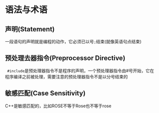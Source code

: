 # 语法与术语

## 声明(Statement)
一段语句的声明就是编程的动作，它必须已以号`;`结束(就像英语句点结束)

## 预处理去器指令(Preprocessor Directive)
` #include`是预处理器指令不是程序的声明，一个预处理器指令由#号开始，它在程序编译之前被处理，需要注意的预处理器指令不是以分号结束的

## 敏感匹配(Case Sensitivity)
 C++是敏感匹配的，比如ROSE不等于Rose也不等于rose
 

